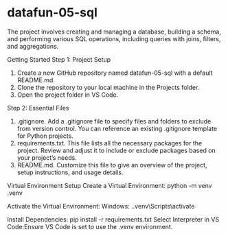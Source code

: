 # datafun-05-sql
The project involves creating and managing a database, building a schema, and performing various SQL operations, including queries with joins, filters, and aggregations.

Getting Started
Step 1: Project Setup
1. Create a new GitHub repository named datafun-05-sql with a default README.md.
2. Clone the repository to your local machine in the Projects folder.
3. Open the project folder in VS Code.

Step 2: Essential Files
1. .gitignore. Add a .gitignore file to specify files and folders to exclude from version control. You can reference an existing .gitignore template for Python projects.
3. requirements.txt. This file lists all the necessary packages for the project.
Review and adjust it to include or exclude packages based on your project’s needs.
4. README.md. Customize this file to give an overview of the project, setup instructions, and usage details.

Virtual Environment Setup
Create a Virtual Environment:
python -m venv .venv

Activate the Virtual Environment:
Windows: .\.venv\Scripts\activate

Install Dependencies:
pip install -r requirements.txt
Select Interpreter in VS Code:Ensure VS Code is set to use the .venv environment.